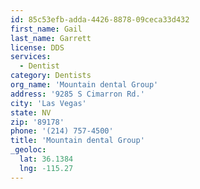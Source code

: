 ```yaml
---
id: 85c53efb-adda-4426-8878-09ceca33d432
first_name: Gail
last_name: Garrett
license: DDS
services:
  - Dentist
category: Dentists
org_name: 'Mountain dental Group'
address: '9285 S Cimarron Rd.'
city: 'Las Vegas'
state: NV
zip: '89178'
phone: '(214) 757-4500'
title: 'Mountain dental Group'
_geoloc:
  lat: 36.1384
  lng: -115.27
---
```


